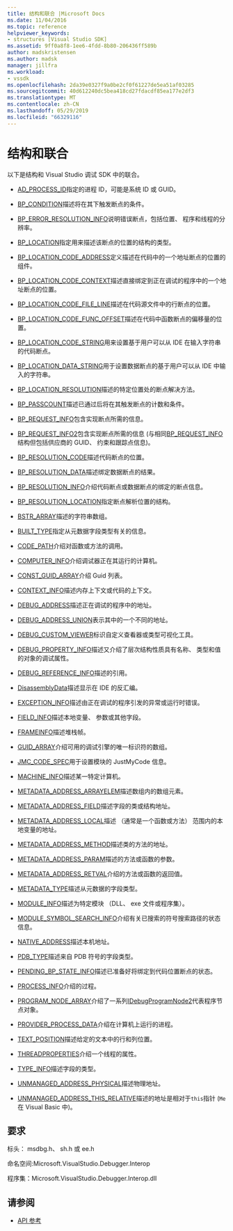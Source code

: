 ```yaml
---
title: 结构和联合 |Microsoft Docs
ms.date: 11/04/2016
ms.topic: reference
helpviewer_keywords:
- structures [Visual Studio SDK]
ms.assetid: 9ff0a8f8-1ee6-4fdd-8b80-206436ff589b
author: madskristensen
ms.author: madsk
manager: jillfra
ms.workload:
- vssdk
ms.openlocfilehash: 2da39e0327f9a0be2cf0f61227de5ea51af03285
ms.sourcegitcommit: 40d612240dc5bea418cd27fdacdf85ea177e2df3
ms.translationtype: MT
ms.contentlocale: zh-CN
ms.lasthandoff: 05/29/2019
ms.locfileid: "66329116"
---
```

# <a name="structures-and-unions"></a>结构和联合
以下是结构和 Visual Studio 调试 SDK 中的联合。

- [AD_PROCESS_ID](../../../extensibility/debugger/reference/ad-process-id.md)指定的进程 ID，可能是系统 ID 或 GUID。

- [BP_CONDITION](../../../extensibility/debugger/reference/bp-condition.md)描述将在其下触发断点的条件。

- [BP_ERROR_RESOLUTION_INFO](../../../extensibility/debugger/reference/bp-error-resolution-info.md)说明错误断点，包括位置、 程序和线程的分辨率。

- [BP_LOCATION](../../../extensibility/debugger/reference/bp-location.md)指定用来描述该断点的位置的结构的类型。

- [BP_LOCATION_CODE_ADDRESS](../../../extensibility/debugger/reference/bp-location-code-address.md)定义描述在代码中的一个地址断点的位置的组件。

- [BP_LOCATION_CODE_CONTEXT](../../../extensibility/debugger/reference/bp-location-code-context.md)描述直接绑定到正在调试的程序中的一个地址断点的位置。

- [BP_LOCATION_CODE_FILE_LINE](../../../extensibility/debugger/reference/bp-location-code-file-line.md)描述在代码源文件中的行断点的位置。

- [BP_LOCATION_CODE_FUNC_OFFSET](../../../extensibility/debugger/reference/bp-location-code-func-offset.md)描述在代码中函数断点的偏移量的位置。

- [BP_LOCATION_CODE_STRING](../../../extensibility/debugger/reference/bp-location-code-string.md)用来设置基于用户可以从 IDE 在输入字符串的代码断点。

- [BP_LOCATION_DATA_STRING](../../../extensibility/debugger/reference/bp-location-data-string.md)用于设置数据断点的基于用户可以从 IDE 中输入的字符串。

- [BP_LOCATION_RESOLUTION](../../../extensibility/debugger/reference/bp-location-resolution.md)描述的特定位置处的断点解决方法。

- [BP_PASSCOUNT](../../../extensibility/debugger/reference/bp-passcount.md)描述已通过后将在其触发断点的计数和条件。

- [BP_REQUEST_INFO](../../../extensibility/debugger/reference/bp-request-info.md)包含实现断点所需的信息。

- [BP_REQUEST_INFO2](../../../extensibility/debugger/reference/bp-request-info2.md)包含实现断点所需的信息 (与相同[BP_REQUEST_INFO](../../../extensibility/debugger/reference/bp-request-info.md)结构但包括供应商的 GUID、 约束和跟踪点信息)。

- [BP_RESOLUTION_CODE](../../../extensibility/debugger/reference/bp-resolution-code.md)描述代码断点的位置。

- [BP_RESOLUTION_DATA](../../../extensibility/debugger/reference/bp-resolution-data.md)描述绑定数据断点的结果。

- [BP_RESOLUTION_INFO](../../../extensibility/debugger/reference/bp-resolution-info.md)介绍代码断点或数据断点的绑定的断点信息。

- [BP_RESOLUTION_LOCATION](../../../extensibility/debugger/reference/bp-resolution-location.md)指定断点解析位置的结构。

- [BSTR_ARRAY](../../../extensibility/debugger/reference/bstr-array.md)描述的字符串数组。

- [BUILT_TYPE](../../../extensibility/debugger/reference/built-type.md)指定从元数据字段类型有关的信息。

- [CODE_PATH](../../../extensibility/debugger/reference/code-path.md)介绍对函数或方法的调用。

- [COMPUTER_INFO](../../../extensibility/debugger/reference/computer-info.md)介绍调试器正在其运行的计算机。

- [CONST_GUID_ARRAY](../../../extensibility/debugger/reference/const-guid-array.md)介绍 Guid 列表。

- [CONTEXT_INFO](../../../extensibility/debugger/reference/context-info.md)描述内存上下文或代码的上下文。

- [DEBUG_ADDRESS](../../../extensibility/debugger/reference/debug-address.md)描述正在调试的程序中的地址。

- [DEBUG_ADDRESS_UNION](../../../extensibility/debugger/reference/debug-address-union.md)表示其中的一个不同的地址。

- [DEBUG_CUSTOM_VIEWER](../../../extensibility/debugger/reference/debug-custom-viewer.md)标识自定义查看器或类型可视化工具。

- [DEBUG_PROPERTY_INFO](../../../extensibility/debugger/reference/debug-property-info.md)描述又介绍了层次结构性质具有名称、 类型和值的对象的调试属性。

- [DEBUG_REFERENCE_INFO](../../../extensibility/debugger/reference/debug-reference-info.md)描述的引用。

- [DisassemblyData](../../../extensibility/debugger/reference/disassemblydata.md)描述显示在 IDE 的反汇编。

- [EXCEPTION_INFO](../../../extensibility/debugger/reference/exception-info.md)描述由正在调试的程序引发的异常或运行时错误。

- [FIELD_INFO](../../../extensibility/debugger/reference/field-info.md)描述本地变量、 参数或其他字段。

- [FRAMEINFO](../../../extensibility/debugger/reference/frameinfo.md)描述堆栈帧。

- [GUID_ARRAY](../../../extensibility/debugger/reference/guid-array.md)介绍可用的调试引擎的唯一标识符的数组。

- [JMC_CODE_SPEC](../../../extensibility/debugger/reference/jmc-code-spec.md)用于设置模块的 JustMyCode 信息。

- [MACHINE_INFO](../../../extensibility/debugger/reference/machine-info.md)描述某一特定计算机。

- [METADATA_ADDRESS_ARRAYELEM](../../../extensibility/debugger/reference/metadata-address-arrayelem.md)描述数组内的数组元素。

- [METADATA_ADDRESS_FIELD](../../../extensibility/debugger/reference/metadata-address-field.md)描述字段的类或结构地址。

- [METADATA_ADDRESS_LOCAL](../../../extensibility/debugger/reference/metadata-address-local.md)描述 （通常是一个函数或方法） 范围内的本地变量的地址。

- [METADATA_ADDRESS_METHOD](../../../extensibility/debugger/reference/metadata-address-method.md)描述类的方法的地址。

- [METADATA_ADDRESS_PARAM](../../../extensibility/debugger/reference/metadata-address-param.md)描述的方法或函数的参数。

- [METADATA_ADDRESS_RETVAL](../../../extensibility/debugger/reference/metadata-address-retval.md)介绍的方法或函数的返回值。

- [METADATA_TYPE](../../../extensibility/debugger/reference/metadata-type.md)描述从元数据的字段类型。

- [MODULE_INFO](../../../extensibility/debugger/reference/module-info.md)描述为特定模块 （DLL、 exe 文件或程序集）。

- [MODULE_SYMBOL_SEARCH_INFO](../../../extensibility/debugger/reference/module-symbol-search-info.md)介绍有关已搜索的符号搜索路径的状态信息。

- [NATIVE_ADDRESS](../../../extensibility/debugger/reference/native-address.md)描述本机地址。

- [PDB_TYPE](../../../extensibility/debugger/reference/pdb-type.md)描述来自 PDB 符号的字段类型。

- [PENDING_BP_STATE_INFO](../../../extensibility/debugger/reference/pending-bp-state-info.md)描述已准备好将绑定到代码位置断点的状态。

- [PROCESS_INFO](../../../extensibility/debugger/reference/process-info.md)介绍的过程。

- [PROGRAM_NODE_ARRAY](../../../extensibility/debugger/reference/program-node-array.md)介绍了一系列[IDebugProgramNode2](../../../extensibility/debugger/reference/idebugprogramnode2.md)代表程序节点对象。

- [PROVIDER_PROCESS_DATA](../../../extensibility/debugger/reference/provider-process-data.md)介绍在计算机上运行的进程。

- [TEXT_POSITION](../../../extensibility/debugger/reference/text-position.md)描述给定的文本中的行和列位置。

- [THREADPROPERTIES](../../../extensibility/debugger/reference/threadproperties.md)介绍一个线程的属性。

- [TYPE_INFO](../../../extensibility/debugger/reference/type-info.md)描述字段的类型。

- [UNMANAGED_ADDRESS_PHYSICAL](../../../extensibility/debugger/reference/unmanaged-address-physical.md)描述物理地址。

- [UNMANAGED_ADDRESS_THIS_RELATIVE](../../../extensibility/debugger/reference/unmanaged-address-this-relative.md)描述的地址是相对于`this`指针 (`Me`在 Visual Basic 中)。

## <a name="requirements"></a>要求
 标头： msdbg.h、 sh.h 或 ee.h

 命名空间:Microsoft.VisualStudio.Debugger.Interop

 程序集：Microsoft.VisualStudio.Debugger.Interop.dll

## <a name="see-also"></a>请参阅
- [API 参考](../../../extensibility/debugger/reference/api-reference-visual-studio-debugging.md)